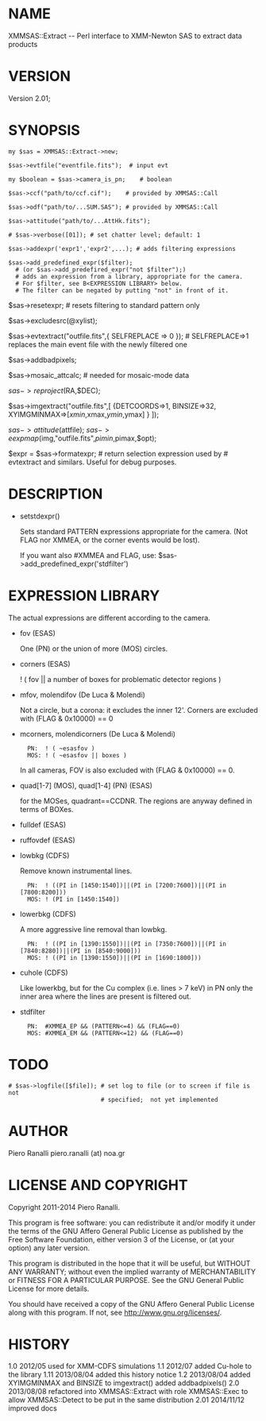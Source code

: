 # NAME

XMMSAS::Extract  --  Perl interface to XMM-Newton SAS to extract data products

# VERSION

Version 2.01;

# SYNOPSIS

    my $sas = XMMSAS::Extract->new;

    $sas->evtfile("eventfile.fits");  # input evt

    my $boolean = $sas->camera_is_pn;    # boolean

    $sas->ccf("path/to/ccf.cif");    # provided by XMMSAS::Call

    $sas->odf("path/to/...SUM.SAS"); # provided by XMMSAS::Call

    $sas->attitude("path/to/...AttHk.fits");

    # $sas->verbose([01]); # set chatter level; default: 1

    $sas->addexpr('expr1','expr2',...); # adds filtering expressions

    $sas->add_predefined_expr($filter);
      # (or $sas->add_predefired_expr("not $filter");)
      # adds an expression from a library, appropriate for the camera.
      # For $filter, see B<EXPRESSION LIBRARY> below.
      # The filter can be negated by putting "not" in front of it.

$sas->resetexpr;  \# resets filtering to standard pattern only

$sas->excludesrc(@xylist);

$sas->evtextract("outfile.fits",{ SELFREPLACE => 0 });
  \# SELFREPLACE=>1 replaces the main event file with the newly filtered one

$sas->addbadpixels;

$sas->mosaic\_attcalc;  \# needed for mosaic-mode data

$sas->reproject($RA,$DEC);

$sas->imgextract("outfile.fits",\[ {DETCOORDS=>1,
                                   BINSIZE=>32,
                                   XYIMGMINMAX=>\[$xmin,$xmax,$ymin,$ymax\]
                                  } \]);

$sas->attitude($attfile);
$sas->eexpmap($img,"outfile.fits",$pimin,$pimax,$opt);

$expr = $sas->formatexpr; \# return selection expression used by
          \# evtextract and similars. Useful for debug purposes.

# DESCRIPTION

- setstdexpr()

    Sets standard PATTERN expressions appropriate for the camera.  (Not
    FLAG nor XMMEA, or the corner events would be lost).

    If you want also \#XMMEA and FLAG, use: $sas->add\_predefined\_expr('stdfilter')

# EXPRESSION LIBRARY

The actual expressions are different according to the camera.

- fov (ESAS)

    One (PN) or the union of more (MOS) circles.

- corners (ESAS)

    ! ( fov || a number of boxes for problematic detector regions )

- mfov, molendifov (De Luca & Molendi)

    Not a circle, but a corona: it excludes the inner 12'. Corners are
    excluded with (FLAG & 0x10000) == 0

- mcorners, molendicorners (De Luca & Molendi)

        PN:  ! ( ~esasfov )
        MOS: ! ( ~esasfov || boxes )

    In all cameras, FOV is also excluded with (FLAG & 0x10000) == 0.



- quad\[1-7\] (MOS), quad\[1-4\] (PN)       (ESAS)

    for the MOSes, quadrant==CCDNR. The regions are anyway defined in terms
    of BOXes.

- fulldef (ESAS)
- ruffovdef (ESAS)
- lowbkg (CDFS)

    Remove known instrumental lines.

        PN:  ! ((PI in [1450:1540])||(PI in [7200:7600])||(PI in [7800:8200]))
        MOS: ! (PI in [1450:1540])

- lowerbkg (CDFS)

    A more aggressive line removal than lowbkg.

        PN:  ! ((PI in [1390:1550])||(PI in [7350:7600])||(PI in [7840:8280])||(PI in [8540:9000]))
        MOS: ! ((PI in [1390:1550])||(PI in [1690:1800]))

- cuhole (CDFS)

    Like lowerkbg, but for the Cu complex (i.e. lines > 7 keV) in PN only
    the inner area where the lines are present is filtered out.

- stdfilter

        PN:  #XMMEA_EP && (PATTERN<=4) && (FLAG==0)
        MOS: #XMMEA_EM && (PATTERN<=12) && (FLAG==0)

# TODO

    # $sas->logfile([$file]); # set log to file (or to screen if file is not
                              # specified;  not yet implemented



# AUTHOR

Piero Ranalli   piero.ranalli (at) noa.gr

# LICENSE AND COPYRIGHT

Copyright 2011-2014 Piero Ranalli.

This program is free software: you can redistribute it and/or modify
it under the terms of the GNU Affero General Public License as published by
the Free Software Foundation, either version 3 of the License, or
(at your option) any later version.

This program is distributed in the hope that it will be useful,
but WITHOUT ANY WARRANTY; without even the implied warranty of
MERCHANTABILITY or FITNESS FOR A PARTICULAR PURPOSE.  See the
GNU General Public License for more details.

You should have received a copy of the GNU Affero General Public License
along with this program.  If not, see http://www.gnu.org/licenses/.

# HISTORY

1.0   2012/05       used for XMM-CDFS simulations
1.1   2012/07       added Cu-hole to the library
1.11  2013/08/04    added this history notice
1.2   2013/08/04    added XYIMGMINMAX and BINSIZE to imgextract()
                    added addbadpixels()
2.0   2013/08/08    refactored into XMMSAS::Extract with role XMMSAS::Exec
                    to allow XMMSAS::Detect to be put in the same distribution
2.01  2014/11/12    improved docs
